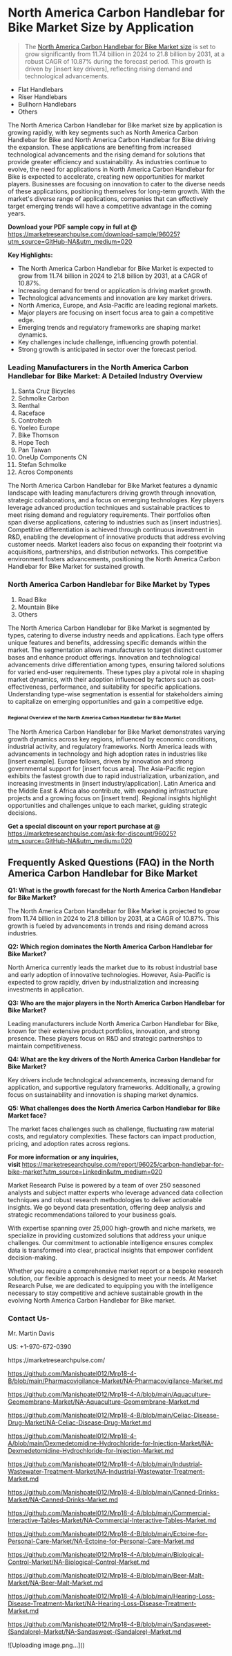 <h1>North America Carbon Handlebar for Bike Market&nbsp;Size by Application</h1><blockquote><p>The <a href="https://marketresearchpulse.com/download-sample/96025?utm_source=GitHub-NA&amp;utm_medium=020">North America Carbon Handlebar for Bike Market size</a> is set to grow significantly from 11.74 billion in 2024 to 21.8 billion by 2031, at a robust CAGR of 10.87% during the forecast period. This growth is driven by [insert key drivers], reflecting rising demand and technological advancements.</p></blockquote><ul><li>Flat Handlebars<li> Riser Handlebars<li> Bullhorn Handlebars<li> Others</li></ul><p>The North America Carbon Handlebar for Bike market size by application is growing rapidly, with key segments such as North America Carbon Handlebar for Bike and North America Carbon Handlebar for Bike driving the expansion. These applications are benefiting from increased technological advancements and the rising demand for solutions that provide greater efficiency and sustainability. As industries continue to evolve, the need for applications in North America Carbon Handlebar for Bike is expected to accelerate, creating new opportunities for market players. Businesses are focusing on innovation to cater to the diverse needs of these applications, positioning themselves for long-term growth. With the market's diverse range of applications, companies that can effectively target emerging trends will have a competitive advantage in the coming years.</p><p><strong>Download your PDF sample copy in full at @ </strong><a href="https://marketresearchpulse.com/download-sample/96025?utm_source=GitHub-NA&amp;utm_medium=020">https://marketresearchpulse.com/download-sample/96025?utm_source=GitHub-NA&amp;utm_medium=020</a></p><p><strong>Key Highlights: </strong></p><ul><li>The North America Carbon Handlebar for Bike Market is expected to grow from 11.74 billion in 2024 to 21.8 billion by 2031, at a CAGR of 10.87%.</li><li>Increasing demand for trend or application is driving market growth.</li><li>Technological advancements and innovation are key market drivers.</li><li>North America, Europe, and Asia-Pacific are leading regional markets.</li><li>Major players are focusing on insert focus area to gain a competitive edge.</li><li>Emerging trends and regulatory frameworks are shaping market dynamics.</li><li>Key challenges include challenge, influencing growth potential.</li><li>Strong growth is anticipated in sector over the forecast period.</li></ul><h3>Leading Manufacturers in the North America Carbon Handlebar for Bike Market: A Detailed Industry Overview</h3><ol><li>Santa Cruz Bicycles</li><li>Schmolke Carbon</li><li>Renthal</li><li>Raceface</li><li>Controltech</li><li>Yoeleo Europe</li><li>Bike Thomson</li><li>Hope Tech</li><li>Pan Taiwan</li><li>OneUp Components CN</li><li>Stefan Schmolke</li><li>Acros Components</li></ol><div class="flex max-w-full flex-col flex-grow"><div class="min-h-8 text-message flex w-full flex-col items-end gap-2 whitespace-normal break-words [.text-message+&amp;]:mt-5" dir="auto" data-message-author-role="assistant" data-message-id="fd8432e4-4910-450d-b182-61b7bfb0a01f" data-message-model-slug="gpt-4o"><div class="flex w-full flex-col gap-1 empty:hidden first:pt-[3px]"><div class="markdown prose w-full break-words dark:prose-invert light"><p>The North America Carbon Handlebar for Bike Market features a dynamic landscape with leading manufacturers driving growth through innovation, strategic collaborations, and a focus on emerging technologies. Key players leverage advanced production techniques and sustainable practices to meet rising demand and regulatory requirements. Their portfolios often span diverse applications, catering to industries such as [insert industries]. Competitive differentiation is achieved through continuous investment in R&amp;D, enabling the development of innovative products that address evolving customer needs. Market leaders also focus on expanding their footprint via acquisitions, partnerships, and distribution networks. This competitive environment fosters advancements, positioning the North America Carbon Handlebar for Bike Market for sustained growth.</p></div></div></div></div><h3>North America Carbon Handlebar for Bike Market by Types</h3><ol><li>Road Bike<li> Mountain Bike<li> Others</li></ol><div class="flex max-w-full flex-col flex-grow"><div class="min-h-8 text-message flex w-full flex-col items-end gap-2 whitespace-normal break-words [.text-message+&amp;]:mt-5" dir="auto" data-message-author-role="assistant" data-message-id="084470be-0bb7-4664-bddf-5156b4f41249" data-message-model-slug="gpt-4o-mini"><div class="flex w-full flex-col gap-1 empty:hidden first:pt-[3px]"><div class="markdown prose w-full break-words dark:prose-invert light"><p>The North America Carbon Handlebar for Bike Market is segmented by types, catering to diverse industry needs and applications. Each type offers unique features and benefits, addressing specific demands within the market. The segmentation allows manufacturers to target distinct customer bases and enhance product offerings. Innovation and technological advancements drive differentiation among types, ensuring tailored solutions for varied end-user requirements. These types play a pivotal role in shaping market dynamics, with their adoption influenced by factors such as cost-effectiveness, performance, and suitability for specific applications. Understanding type-wise segmentation is essential for stakeholders aiming to capitalize on emerging opportunities and gain a competitive edge.</p></div></div></div></div><h3><span style="font-size: 11px;">Regional Overview of the North America Carbon Handlebar for Bike Market</span></h3><div class="flex max-w-full flex-col flex-grow"><div class="min-h-8 text-message flex w-full flex-col items-end gap-2 whitespace-normal break-words [.text-message+&amp;]:mt-5" dir="auto" data-message-author-role="assistant" data-message-id="e9038762-ce64-4e30-91c9-9bd413514231" data-message-model-slug="gpt-4o-mini"><div class="flex w-full flex-col gap-1 empty:hidden first:pt-[3px]"><div class="markdown prose w-full break-words dark:prose-invert light"><p>The North America Carbon Handlebar for Bike Market demonstrates varying growth dynamics across key regions, influenced by economic conditions, industrial activity, and regulatory frameworks. North America leads with advancements in technology and high adoption rates in industries like [insert example]. Europe follows, driven by innovation and strong governmental support for [insert focus area]. The Asia-Pacific region exhibits the fastest growth due to rapid industrialization, urbanization, and increasing investments in [insert industry/application]. Latin America and the Middle East &amp; Africa also contribute, with expanding infrastructure projects and a growing focus on [insert trend]. Regional insights highlight opportunities and challenges unique to each market, guiding strategic decisions.</p></div></div></div></div><p><strong>Get a special discount on your report purchase at @ </strong><a href="https://marketresearchpulse.com/ask-for-discount/96025?utm_source=GitHub-NA&amp;utm_medium=020">https://marketresearchpulse.com/ask-for-discount/96025?utm_source=GitHub-NA&amp;utm_medium=020</a></p><h2>Frequently Asked Questions (FAQ) in the North America Carbon Handlebar for Bike Market</h2><p><strong>Q1: What is the growth forecast for the North America Carbon Handlebar for Bike Market?</strong></p><p>The North America Carbon Handlebar for Bike Market is projected to grow from 11.74 billion in 2024 to 21.8 billion by 2031, at a CAGR of 10.87%. This growth is fueled by advancements in trends and rising demand across industries.</p><p><strong>Q2: Which region dominates the North America Carbon Handlebar for Bike Market?</strong></p><p>North America currently leads the market due to its robust industrial base and early adoption of innovative technologies. However, Asia-Pacific is expected to grow rapidly, driven by industrialization and increasing investments in application.</p><p><strong>Q3: Who are the major players in the North America Carbon Handlebar for Bike Market?</strong></p><p>Leading manufacturers include North America Carbon Handlebar for Bike, known for their extensive product portfolios, innovation, and strong presence. These players focus on R&amp;D and strategic partnerships to maintain competitiveness.</p><p><strong>Q4: What are the key drivers of the North America Carbon Handlebar for Bike Market?</strong></p><p>Key drivers include technological advancements, increasing demand for application, and supportive regulatory frameworks. Additionally, a growing focus on sustainability and innovation is shaping market dynamics.</p><p><strong>Q5: What challenges does the North America Carbon Handlebar for Bike Market face?</strong></p><p>The market faces challenges such as challenge, fluctuating raw material costs, and regulatory complexities. These factors can impact production, pricing, and adoption rates across regions.</p><p><strong>For more information or any inquiries, visit&nbsp;</strong><a href="https://marketresearchpulse.com/report/96025/carbon-handlebar-for-bike-market?utm_source=Linkedin&utm_medium=020">https://marketresearchpulse.com/report/96025/carbon-handlebar-for-bike-market?utm_source=Linkedin&utm_medium=020</a></p><p>Market Research Pulse is powered by a team of over 250 seasoned analysts and subject matter experts who leverage advanced data collection techniques and robust research methodologies to deliver actionable insights. We go beyond data presentation, offering deep analysis and strategic recommendations tailored to your business goals.</p><p>With expertise spanning over 25,000 high-growth and niche markets, we specialize in providing customized solutions that address your unique challenges. Our commitment to actionable intelligence ensures complex data is transformed into clear, practical insights that empower confident decision-making.</p><p>Whether you require a comprehensive market report or a bespoke research solution, our flexible approach is designed to meet your needs. At Market Research Pulse, we are dedicated to equipping you with the intelligence necessary to stay competitive and achieve sustainable growth in the evolving North America Carbon Handlebar for Bike market.</p><h3><strong>Contact Us-</strong></h3><p>Mr. Martin Davis</p><p>US: +1-970-672-0390</p><p>https://marketresearchpulse.com/</p><p><a href="https://github.com/Manishpatel012/Mrp18-4-B/blob/main/Pharmacovigilance-Market/NA-Pharmacovigilance-Market.md">https://github.com/Manishpatel012/Mrp18-4-B/blob/main/Pharmacovigilance-Market/NA-Pharmacovigilance-Market.md</a></p><p><a href="https://github.com/Manishpatel012/Mrp18-4-A/blob/main/Aquaculture-Geomembrane-Market/NA-Aquaculture-Geomembrane-Market.md">https://github.com/Manishpatel012/Mrp18-4-A/blob/main/Aquaculture-Geomembrane-Market/NA-Aquaculture-Geomembrane-Market.md</a></p><p><a href="https://github.com/Manishpatel012/Mrp18-4-B/blob/main/Celiac-Disease-Drug-Market/NA-Celiac-Disease-Drug-Market.md">https://github.com/Manishpatel012/Mrp18-4-B/blob/main/Celiac-Disease-Drug-Market/NA-Celiac-Disease-Drug-Market.md</a></p><p><a href="https://github.com/Manishpatel012/Mrp18-4-A/blob/main/Dexmedetomidine-Hydrochloride-for-Injection-Market/NA-Dexmedetomidine-Hydrochloride-for-Injection-Market.md">https://github.com/Manishpatel012/Mrp18-4-A/blob/main/Dexmedetomidine-Hydrochloride-for-Injection-Market/NA-Dexmedetomidine-Hydrochloride-for-Injection-Market.md</a></p><p><a href="https://github.com/Manishpatel012/Mrp18-4-A/blob/main/Industrial-Wastewater-Treatment-Market/NA-Industrial-Wastewater-Treatment-Market.md">https://github.com/Manishpatel012/Mrp18-4-A/blob/main/Industrial-Wastewater-Treatment-Market/NA-Industrial-Wastewater-Treatment-Market.md</a></p><p><a href="https://github.com/Manishpatel012/Mrp18-4-B/blob/main/Canned-Drinks-Market/NA-Canned-Drinks-Market.md">https://github.com/Manishpatel012/Mrp18-4-B/blob/main/Canned-Drinks-Market/NA-Canned-Drinks-Market.md</a></p><p><a href="https://github.com/Manishpatel012/Mrp18-4-A/blob/main/Commercial-Interactive-Tables-Market/NA-Commercial-Interactive-Tables-Market.md">https://github.com/Manishpatel012/Mrp18-4-A/blob/main/Commercial-Interactive-Tables-Market/NA-Commercial-Interactive-Tables-Market.md</a></p><p><a href="https://github.com/Manishpatel012/Mrp18-4-B/blob/main/Ectoine-for-Personal-Care-Market/NA-Ectoine-for-Personal-Care-Market.md">https://github.com/Manishpatel012/Mrp18-4-B/blob/main/Ectoine-for-Personal-Care-Market/NA-Ectoine-for-Personal-Care-Market.md</a></p><p><a href="https://github.com/Manishpatel012/Mrp18-4-A/blob/main/Biological-Control-Market/NA-Biological-Control-Market.md">https://github.com/Manishpatel012/Mrp18-4-A/blob/main/Biological-Control-Market/NA-Biological-Control-Market.md</a></p><p><a href="https://github.com/Manishpatel012/Mrp18-4-B/blob/main/Beer-Malt-Market/NA-Beer-Malt-Market.md">https://github.com/Manishpatel012/Mrp18-4-B/blob/main/Beer-Malt-Market/NA-Beer-Malt-Market.md</a></p><p><a href="https://github.com/Manishpatel012/Mrp18-4-A/blob/main/Hearing-Loss-Disease-Treatment-Market/NA-Hearing-Loss-Disease-Treatment-Market.md">https://github.com/Manishpatel012/Mrp18-4-A/blob/main/Hearing-Loss-Disease-Treatment-Market/NA-Hearing-Loss-Disease-Treatment-Market.md</a></p><p><a href="https://github.com/Manishpatel012/Mrp18-4-B/blob/main/Sandasweet-(Sandalore)-Market/NA-Sandasweet-(Sandalore)-Market.md">https://github.com/Manishpatel012/Mrp18-4-B/blob/main/Sandasweet-(Sandalore)-Market/NA-Sandasweet-(Sandalore)-Market.md</a></p>
![Uploading image.png…]()
